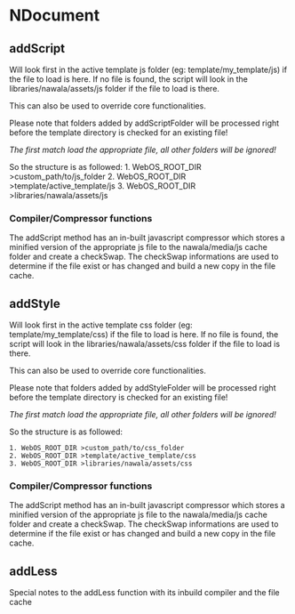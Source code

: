 # NDocument


## addScript
Will look first in the active template js folder (eg: template/my_template/js) if the file to load is here. If no file is found, the script will look in the libraries/nawala/assets/js folder if the file to load is there.

This can also be used to override core functionalities.

Please note that folders added by addScriptFolder will be processed right before the template directory is checked for an existing file!

_The first match load the appropriate file, all other folders will be ignored!_

 So the structure is as followed:
    1. WebOS_ROOT_DIR >custom_path/to/js_folder
    2. WebOS_ROOT_DIR >template/active_template/js
    3. WebOS_ROOT_DIR >libraries/nawala/assets/js


### Compiler/Compressor functions
The addScript method has an in-built javascript compressor which stores a minified version of the appropriate js file to the nawala/media/js cache folder and create a checkSwap.
The checkSwap informations are used to determine if the file exist or has changed and build a new copy in the file cache.



## addStyle
Will look first in the active template css folder (eg: template/my_template/css) if the file to load is here. If no file is found, the script will look in the libraries/nawala/assets/css folder if the file to load is there.

This can also be used to override core functionalities.

Please note that folders added by addStyleFolder will be processed right before the template directory is checked for an existing file!

_The first match load the appropriate file, all other folders will be ignored!_

 So the structure is as followed:

    1. WebOS_ROOT_DIR >custom_path/to/css_folder
    2. WebOS_ROOT_DIR >template/active_template/css
    3. WebOS_ROOT_DIR >libraries/nawala/assets/css


### Compiler/Compressor functions
The addScript method has an in-built javascript compressor which stores a minified version of the appropriate js file to the nawala/media/js cache folder and create a checkSwap.
The checkSwap informations are used to determine if the file exist or has changed and build a new copy in the file cache.



## addLess
Special notes to the addLess function with its inbuild compiler and the file cache